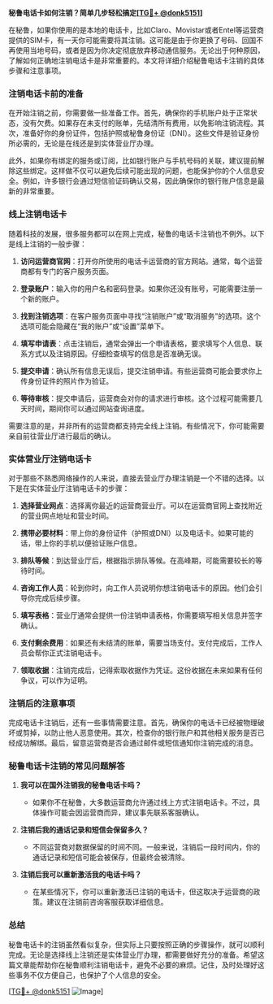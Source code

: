 **秘鲁电话卡如何注销？简单几步轻松搞定[[TG💪+ @donk5151](https://t.me/s/donk5151)]**

在秘鲁，如果你使用的是本地的电话卡，比如Claro、Movistar或者Entel等运营商提供的SIM卡，有一天你可能需要将其注销。这可能是由于你更换了号码、回国不再使用当地号码，或者是因为你决定彻底放弃移动通信服务。无论出于何种原因，了解如何正确地注销电话卡是非常重要的。本文将详细介绍秘鲁电话卡注销的具体步骤和注意事项。

### 注销电话卡前的准备

在开始注销之前，你需要做一些准备工作。首先，确保你的手机账户处于正常状态，没有欠费。如果存在未支付的账单，先结清所有费用，以免影响注销流程。其次，准备好你的身份证件，包括护照或秘鲁身份证（DNI）。这些文件是验证身份所必需的，无论是在线还是到实体营业厅办理。

此外，如果你有绑定的服务或订阅，比如银行账户与手机号码的关联，建议提前解除这些绑定。这样做不仅可以避免后续可能出现的问题，也能保护你的个人信息安全。例如，许多银行会通过短信验证码确认交易，因此确保你的银行账户信息是最新的非常重要。

### 线上注销电话卡

随着科技的发展，很多服务都可以在网上完成，秘鲁的电话卡注销也不例外。以下是线上注销的一般步骤：

1. **访问运营商官网**：打开你所使用的电话卡运营商的官方网站。通常，每个运营商都有专门的客户服务页面。
   
2. **登录账户**：输入你的用户名和密码登录。如果你还没有账号，可能需要注册一个新的账户。

3. **找到注销选项**：在客户服务页面中寻找“注销账户”或“取消服务”的选项。这个选项可能会隐藏在“我的账户”或“设置”菜单下。

4. **填写申请表**：点击注销后，通常会弹出一个申请表格，要求填写个人信息、联系方式以及注销原因。仔细检查填写的信息是否准确无误。

5. **提交申请**：确认所有信息无误后，提交注销申请。有些运营商可能会要求你上传身份证件的照片作为验证。

6. **等待审核**：提交申请后，运营商会对你的请求进行审核。这个过程可能需要几天时间，期间你可以通过网站查询进度。

需要注意的是，并非所有的运营商都支持完全线上注销。有些情况下，你可能需要亲自前往营业厅进行最后的确认。

### 实体营业厅注销电话卡

对于那些不熟悉网络操作的人来说，直接去营业厅办理注销是一个不错的选择。以下是在实体营业厅注销电话卡的步骤：

1. **选择营业网点**：选择离你最近的运营商营业厅。可以在运营商官网上查找附近的营业网点地址和营业时间。

2. **携带必要材料**：带上你的身份证件（护照或DNI）以及电话卡。如果可能的话，带上你的手机以便验证账户信息。

3. **排队等候**：到达营业厅后，根据指示排队等候。在高峰期，可能需要较长的等待时间。

4. **咨询工作人员**：轮到你时，向工作人员说明你想注销电话卡的原因。他们会引导你完成后续步骤。

5. **填写表格**：营业厅通常会提供一份注销申请表格，你需要填写相关信息并签字确认。

6. **支付剩余费用**：如果还有未结清的账单，需要当场支付。支付完成后，工作人员会帮你正式注销电话卡。

7. **领取收据**：注销完成后，记得索取收据作为凭证。这份收据在未来如果有任何争议，可以作为证明。

### 注销后的注意事项

完成电话卡注销后，还有一些事情需要注意。首先，确保你的电话卡已经被物理破坏或剪掉，以防止他人恶意使用。其次，检查你的银行账户和其他相关服务是否已经成功解绑。最后，留意运营商是否会通过邮件或短信通知你注销完成的消息。

### 秘鲁电话卡注销的常见问题解答

1. **我可以在国外注销我的秘鲁电话卡吗？**
   - 如果你不在秘鲁，大多数运营商允许通过线上方式注销电话卡。不过，具体操作可能会因运营商而异，建议事先联系客服确认。

2. **注销后我的通话记录和短信会保留多久？**
   - 不同运营商对数据保留的时间不同。一般来说，注销后一段时间内，你的通话记录和短信可能会被保存，但最终会被清除。

3. **注销后我可以重新激活我的电话卡吗？**
   - 在某些情况下，你可以重新激活已注销的电话卡，但这取决于运营商的政策。建议在注销前咨询客服获取详细信息。

### 总结

秘鲁电话卡的注销虽然看似复杂，但实际上只要按照正确的步骤操作，就可以顺利完成。无论是选择线上注销还是实体营业厅办理，都需要做好充分的准备。希望这篇文章能帮助你在秘鲁顺利注销电话卡，避免不必要的麻烦。记住，及时处理好这些事务不仅方便自己，也保护了个人信息的安全。

[[TG💪+ @donk5151](https://t.me/s/donk5151) ![Image](https://i.postimg.cc/rwNCRYN7/Snipaste-2025-04-30-17-27-05.png)]